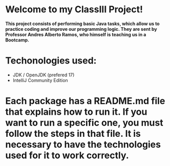 # Welcome to my ClassIII Project!
**This project consists of performing basic Java tasks, which allow us to practice coding and improve our programming logic. They are sent by Professor Andres Alberto Ramos, who himself is teaching us in a Bootcamp.**

# Techonologies used: 
  * JDK / OpenJDK (prefered 17)
  * IntelliJ Community Edition

# Each package has a README.md file that explains how to run it. If you want to run a specific one, you must follow the steps in that file. It is necessary to have the technologies used for it to work correctly.
